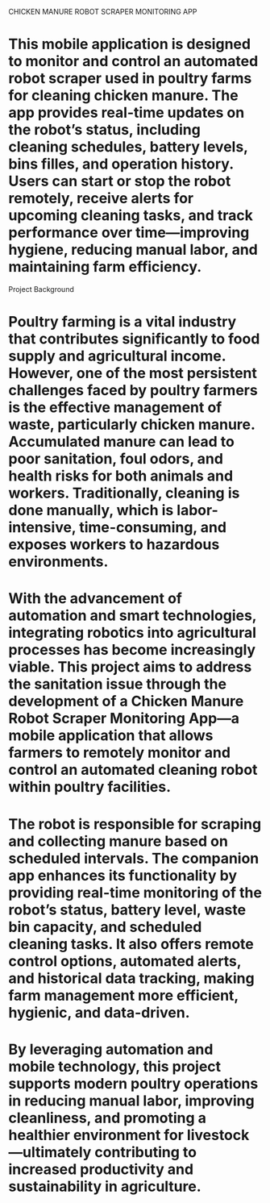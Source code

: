 CHICKEN MANURE ROBOT SCRAPER MONITORING APP
# This mobile application is designed to monitor and control an automated robot scraper used in poultry farms for cleaning chicken manure. The app provides real-time updates on the robot’s status, including cleaning schedules, battery levels, bins filles, and operation history. Users can start or stop the robot remotely, receive alerts for upcoming cleaning tasks, and track performance over time—improving hygiene, reducing manual labor, and maintaining farm efficiency.

Project Background
# Poultry farming is a vital industry that contributes significantly to food supply and agricultural income. However, one of the most persistent challenges faced by poultry farmers is the effective management of waste, particularly chicken manure. Accumulated manure can lead to poor sanitation, foul odors, and health risks for both animals and workers. Traditionally, cleaning is done manually, which is labor-intensive, time-consuming, and exposes workers to hazardous environments.

# With the advancement of automation and smart technologies, integrating robotics into agricultural processes has become increasingly viable. This project aims to address the sanitation issue through the development of a Chicken Manure Robot Scraper Monitoring App—a mobile application that allows farmers to remotely monitor and control an automated cleaning robot within poultry facilities.

# The robot is responsible for scraping and collecting manure based on scheduled intervals. The companion app enhances its functionality by providing real-time monitoring of the robot’s status, battery level, waste bin capacity, and scheduled cleaning tasks. It also offers remote control options, automated alerts, and historical data tracking, making farm management more efficient, hygienic, and data-driven.

# By leveraging automation and mobile technology, this project supports modern poultry operations in reducing manual labor, improving cleanliness, and promoting a healthier environment for livestock—ultimately contributing to increased productivity and sustainability in agriculture.
